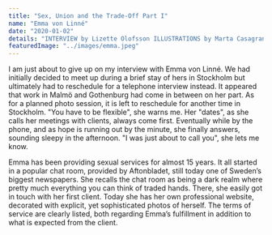 ```yaml
---
title: "Sex, Union and the Trade-Off Part I"
name: "Emma von Linné"
date: "2020-01-02"
details: "INTERVIEW by Lizette Olofsson ILLUSTRATIONS by Marta Casagrande"
featuredImage: "../images/emma.jpeg"
---
```


I am just about to give up on my interview with Emma von Linné. We had initially decided to meet up during a brief stay of hers in Stockholm but ultimately had to reschedule for a telephone interview instead. It appeared that work in Malmö and Gothenburg had come in between on her part. As for a planned photo session, it is left to reschedule for another time in Stockholm. "You have to be flexible", she warns me. Her "dates", as she calls her meetings with clients, always come first. Eventually while by the phone, and as hope is running out by the minute, she finally answers, sounding sleepy in the afternoon. "I was just about to call you", she lets me know.
 
Emma has been providing sexual services for almost 15 years. It all started in a popular chat room, provided by Aftonbladet, still today one of Sweden’s biggest newspapers. She recalls the chat room as being a dark realm where pretty much everything you can think of traded hands. There, she easily got in touch with her first client. Today she has her own professional website, decorated with explicit, yet sophisticated photos of herself. The terms of service are clearly listed, both regarding Emma’s fulfillment in addition to what is expected from the client. 